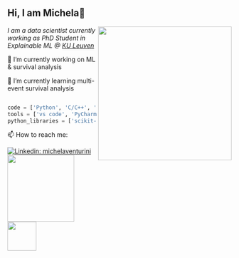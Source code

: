 <h2>Hi, I am Michela👋</h2>

<img align='right' src="https://media.giphy.com/media/iIGT8Y1rOYhBpdHh1C/giphy.gif" width="300">

<p><em>I am a data scientist currently working as PhD Student in Explainable ML @ <a href="https://www.kuleuven.be/kuleuven">KU Leuven</a> 
</em></p>

🔭 I’m currently working on ML & survival analysis

🌱 I’m currently learning multi-event survival analysis

```python

code = ['Python', 'C/C++', 'Java', 'R']
tools = ['vs code', 'PyCharm', 'vim', 'jupyter']
python_libraries = ['scikit-learn', 'scikit-survival', 'lifelines']

```
📫 How to reach me: 

[![Linkedin: michelaventurini](https://img.shields.io/badge/-michelaventurini-blue?style=flat-square&logo=Linkedin&logoColor=white&link=https://www.linkedin.com/in/michela-venturini/)](https://www.linkedin.com/in/michela-venturini/)    [<img width="150px" src="https://kulak.kuleuven.be/nl/over_kulak/diensten/onderzoek_externe_relaties/images/2013-kulak-cmyk.png" />](https://www.kuleuven.be/wieiswie/en/person/00141334)     [<img width="65px" src="https://itec.kuleuven-kulak.be/wp-content/uploads/2020/02/LOGO_ITEC_RGB-1.png" />](https://itec.kuleuven-kulak.be/michela-venturini/) 


<!--
**michelaventurini96/michelaventurini96** is a ✨ _special_ ✨ repository because its `README.md` (this file) appears on your GitHub profile.

Here are some ideas to get you started:

- 🔭 I’m currently working on ...
- 🌱 I’m currently learning ...
- 👯 I’m looking to collaborate on ...
- 🤔 I’m looking for help with ...
- 💬 Ask me about ...
- 📫 How to reach me: ...
- 😄 Pronouns: ...
- ⚡ Fun fact: ...
-->
